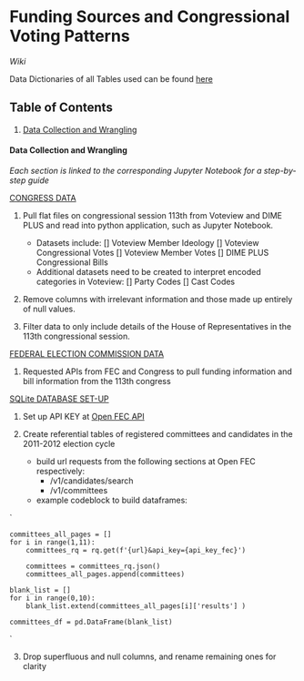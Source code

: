 # Funding Sources and Congressional Voting Patterns
*Wiki*

Data Dictionaries of all Tables used can be found [here](/plans_background/sources/data_dictionaries.md)
## Table of Contents
1. [Data Collection and Wrangling](#data-collection-and-wrangling)

#### Data Collection and Wrangling
*Each section is linked to the corresponding Jupyter Notebook for a step-by-step guide*

[CONGRESS DATA](/fec_voting/EA_113congressdata.ipynb)

1. Pull flat files on congressional session 113th from Voteview and DIME PLUS and read into python application, such as Jupyter Notebook. 
    - Datasets include:
        [] Voteview Member Ideology
        [] Voteview Congressional Votes
        [] Voteview Member Votes
        [] DIME PLUS Congressional Bills
    - Additional datasets need to be created to interpret encoded categories in Voteview:
        [] Party Codes
        [] Cast Codes

2. Remove columns with irrelevant information and those made up entirely of null values.

3. Filter data to only include details of the House of Representatives in the 113th congressional session. 


[FEDERAL ELECTION COMMISSION DATA](/fec_voting/EA_api_from_fec.ipynb)

1. Requested APIs from FEC and Congress to pull funding information and bill information from the 113th congress

[SQLite DATABASE SET-UP](/fec_voting/sqldb.ipynb)
1. Set up API KEY at [Open FEC API](https://api.open.fec.gov/developers/)

2. Create referential tables of registered committees and candidates in the 2011-2012 election cycle
    - build url requests from the following sections at Open FEC respectively:
        - /v1/candidates/search
        - /v1/committees
    - example codeblock to build dataframes:

`

    committees_all_pages = []
    for i in range(1,11):
        committees_rq = rq.get(f'{url}&api_key={api_key_fec}')
    
        committees = committees_rq.json()
        committees_all_pages.append(committees)
    
    blank_list = []
    for i in range(0,10):
        blank_list.extend(committees_all_pages[i]['results'] )     
    
    committees_df = pd.DataFrame(blank_list)
`

3. Drop superfluous and null columns, and rename remaining ones for clarity
